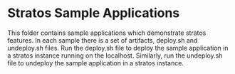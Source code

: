 Stratos Sample Applications
===========================

This folder contains sample applications which demonstrate stratos features. In each sample there is a set of
artifacts, deploy.sh and undeploy.sh files.
Run the deploy.sh file to deploy the sample application in a stratos instance running on the localhost. 
Similarly, run the undeploy.sh file to undeploy the sample application in a stratos instance.

